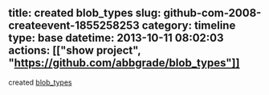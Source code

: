 title: created blob_types
slug: github-com-2008-createevent-1855258253
category: timeline
type: base
datetime: 2013-10-11 08:02:03
actions: [["show project", "https://github.com/abbgrade/blob_types"]]
---
created [blob_types](https://github.com/abbgrade/blob_types)
